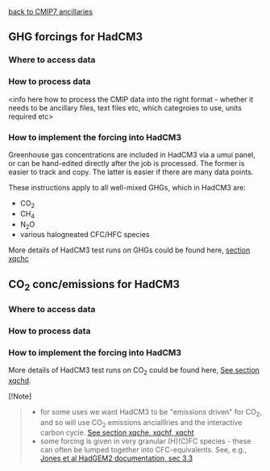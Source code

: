 [back to CMIP7 ancillaries](CMIP7_ancillaries.md)

## GHG forcings for HadCM3

### Where to access data

<info here where to find CMIP GHG data>

### How to process data

<info here how to process the CMIP data into the right format - whether it needs to be ancillary files, text files etc, which categroies to use, units required etc>

### How to implement the forcing into HadCM3

Greenhouse gas concentrations are included in HadCM3 via a umui panel, or can be hand-edited directly after the job is processed. The former is easier to track and copy. The latter is easier if there are many data points.

These instructions apply to all well-mixed GHGs, which in HadCM3 are:
- CO<sub>2</sub>
- CH<sub>4</sub>
- N<sub>2</sub>O
- various halogneated CFC/HFC species

More details of HadCM3 test runs on GHGs could be found here, [section xqchc](https://github.com/Climateyousheng/cmip7/blob/main/HadCM3/expts_descriptions.md)

## CO<sub>2</sub> conc/emissions for HadCM3

### Where to access data

### How to process data

### How to implement the forcing into HadCM3

More details of HadCM3 test runs on CO<sub>2</sub> could be found here, [See section xqchd](https://github.com/Climateyousheng/cmip7/blob/main/HadCM3/expts_descriptions.md).

[!Note]
> - for some uses we want HadCM3 to be "emissions driven" for CO<sub>2</sub>, and so will use CO<sub>2</sub> emissions ancialllries and the interactive carbon cycle. [See section xqche, xqchf, xqcht](https://github.com/Climateyousheng/cmip7/blob/main/HadCM3/expts_descriptions.md)
> - some forcing is given in very granular (H)(C)FC species - these can often be lumped together into CFC-equivalents. See, e.g., [Jones et al HadGEM2 documentation, sec 3.3](https://gmd.copernicus.org/articles/4/543/2011/gmd-4-543-2011.html)


